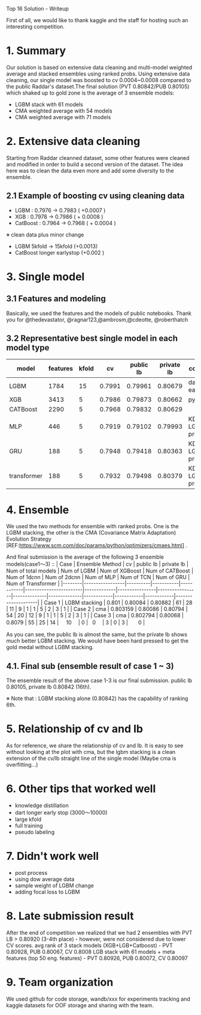 Top 16 Solution - Writeup

First of all, we would like to thank kaggle and the staff for hosting such an interesting competition.

# 1. Summary 
 Our solution is based on extensive data cleaning and multi-model weighted average and stacked ensembles using ranked probs. Using extensive data cleaning, our single model was boosted to cv 0.0004~0.0008 compared to the public Raddar's dataset.The final solution (PVT 0.80842/PUB 0.80105) which shaked up to gold zone  is the average of 3 ensemble models:
- LGBM stack with 61 models
- CMA weighted average with 54 models
- CMA weighted average with 71 models

# 2. Extensive data cleaning 
Starting from Raddar cleanned dataset, some other features were cleaned and modified in order to build a second version of the dataset. The idea here was to clean the data even more and add some diversity to the ensemble. 

## 2.1 Example of boosting cv using cleaning data
- LGBM : 0.7976 → 0.7983 ( +0.0007 )
- XGB : 0.7978 → 0.7986 ( + 0.0008 )
- CatBoost :    0.7964 → 0.7968 ( + 0.0004 ) 

 ※ clean data plus minor change 
   - LGBM 5kfold → 15kfold (+0.0013)
   - CatBoost longer earlystop (+0.002 )

# 3. Single model 
## 3.1 Features and modeling

Basically, we used the features and the models of public notebooks.
Thank you for @thedevastator, @ragnar123,@ambrosm,@cdeotte, @roberthatch

## 3.2 Representative best single model in each model type 

| model       | features | kfold | cv     | public lb | private lb | comment                      |
|-------------|----------|-------|--------|-----------|------------|------------------------------|
| LGBM        | 1784     | 15    | 0.7991 | 0.79961   | 0.80679    | dart with early stop         |
| XGB         | 3413     | 5     | 0.7986 | 0.79873   | 0.80662    | pyramid                      |
| CATBoost    | 2290     | 5     | 0.7968 | 0.79832   | 0.80629    |                              |
| MLP         | 446      | 5     | 0.7919 | 0.79102   | 0.79993    | KD using LGBM oof prediction |
| GRU         | 188      | 5     | 0.7948 | 0.79418   | 0.80363    | KD using LGBM oof prediction |
| transformer | 188      | 5     | 0.7932 | 0.79498   | 0.80379    | KD using LGBM oof prediction |

# 4. Ensemble 

We used the two methods for ensemble with ranked probs. One is the LGBM stacking, the other is the CMA (Covariance Matrix Adaptation) Evolution Strategy [REF:https://www.scm.com/doc/params/python/optimizers/cmaes.html] .

And final submission is the average of the following 3 ensemble models(case1～3) ::
| Case   | Ensemble Method | cv       | public lb | private lb | Num of total models | Num of LGBM | Num of XGBoost | Num of CATBoost | Num of 1dcnn | Num of 2dcnn | Num of MLP | Num of TCN | Num of GRU | Num of Transformer |
|--------|-----------------|----------|-----------|------------|------------------------|-------------|----------------|-----------------|--------------|--------------|------------|------------|------------|--------------------|
| Case 1 | LGBM stacking   | 0.801    | 0.80084   | 0.80882    | 61                     | 28          | 11             | 9               | 1            | 1            | 5          | 2          | 3          | 1                  |
| Case 2 | cma             | 0.803159 | 0.80086   | 0.80794    | 54                     | 20          | 12             | 9               | 1            | 1            | 5          | 2          | 3          | 1                  |
| Case 3 | cma             | 0.802794 | 0.80068   | 0.8079     | 55                     | 25          | 14             |     10　         | 0            |   0　         | 3          | 0          | 3          |       0            |


As you can see, the public lb is almost the same, but the private lb shows much better LGBM stacking. We would have been hard pressed to get the gold medal without LGBM stacking.

## 4.1. Final sub (ensemble result of case 1 ~ 3)
The ensemble result of the above case 1-3 is our final submission.
public lb 0.80105, private lb 0.80842 (16th).

※ Note that : LGBM stacking alone (0.80842) has the capability of ranking 6th.

# 5. Relationship of cv and lb 

As for reference, we share the relationship of cv and lb. It is easy to see without looking at the plot with cma, but the lgbm stacking is a clean extension of the cv/lb straight line of the single model (Maybe cma is overfitting…)












# 6. Other tips that worked well 

- knowledge distillation
- dart longer early stop (3000～10000)
- large kfold
- full training
- pseudo labeling


# 7. Didn't work well 
- post process
- using dow average data
- sample weight of LGBM change
- adding focal loss to LGBM


# 8. Late submission result
 After the end of competition we realized that we had 2 ensembles with PVT LB > 0.80920 (3-4th place) - however, were not considered due to lower CV scores.
avg rank of 3 stack models (XGB+LGB+Catboost) - PVT 0.80928, PUB 0.80067, CV 0.8008 
LGB stack with 61 models + meta features (top 50 eng. features) - PVT 0.80926, PUB 0.80072, CV 0.80097

# 9. Team organization 
We used github for code storage, wandb/xxx for experiments tracking and kaggle datasets for OOF storage and sharing with the team.

